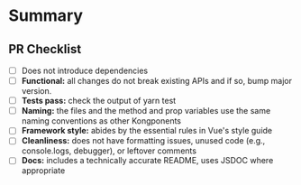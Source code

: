 # Summary

<!-- Insert a description of the changes in the PR, along with a JIRA ticket reference, if applicable. -->

## PR Checklist

* [ ] Does not introduce dependencies
* [ ] **Functional:** all changes do not break existing APIs and if so, bump major version.
* [ ] **Tests pass:** check the output of yarn test
* [ ] **Naming:** the files and the method and prop variables use the same naming conventions as other Kongponents
* [ ] **Framework style:** abides by the essential rules in Vue's style guide
* [ ] **Cleanliness:** does not have formatting issues, unused code (e.g., console.logs, debugger), or leftover comments
* [ ] **Docs:** includes a technically accurate README, uses JSDOC where appropriate
